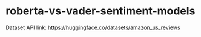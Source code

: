 # roberta-vs-vader-sentiment-models
Dataset API link: https://huggingface.co/datasets/amazon_us_reviews
